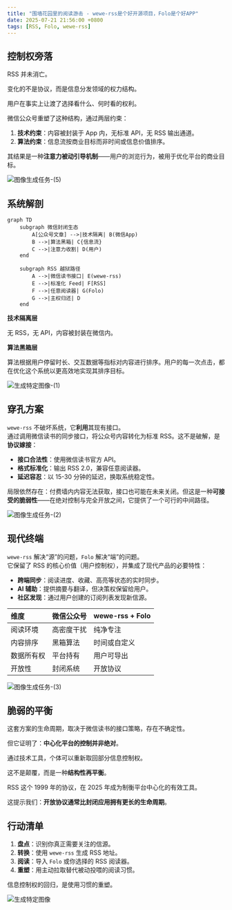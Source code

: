 ```yaml
---
title: "围墙花园里的阅读游击 - wewe-rss是个好开源项目，Folo是个好APP"
date: 2025-07-21 21:56:00 +0800
tags: [RSS, Folo, wewe-rss]
---
```


## 控制权旁落

RSS 并未消亡。

变化的不是协议，而是信息分发领域的权力结构。

用户在事实上让渡了选择看什么、何时看的权利。

微信公众号重塑了这种结构，通过两层约束：

1.  **技术约束**：内容被封装于 App 内，无标准 API，无 RSS 输出通道。
2.  **算法约束**：信息流按商业目标而非时间或信息价值排序。

其结果是一种**注意力被动引导机制**——用户的浏览行为，被用于优化平台的商业目标。

![图像生成任务-(5)](<https://cuipengfei.github.io/picx-images-hosting/20250721/图像生成任务-(5).491kn3k47y.png>)

## 系统解剖

```mermaid
graph TD
    subgraph 微信封闭生态
        A[公众号文章] -->|技术隔离| B(微信App)
        B -->|算法黑箱| C{信息流}
        C -->|注意力收割| D(用户)
    end

    subgraph RSS 越狱路径
        A -->|微信读书接口| E(wewe-rss)
        E -->|标准化 Feed| F[RSS]
        F -->|任意阅读器| G(Folo)
        G -->|主权归还| D
    end
```

**技术隔离层**

无 RSS，无 API，内容被封装在微信内。

**算法黑箱层**

算法根据用户停留时长、交互数据等指标对内容进行排序。用户的每一次点击，都在优化这个系统以更高效地实现其排序目标。

![生成特定图像-(1)](<https://cuipengfei.github.io/picx-images-hosting/20250721/生成特定图像-(1).60uji03h4a.png>)

## 穿孔方案

`wewe-rss` 不破坏系统，它**利用**其现有接口。  
通过调用微信读书的同步接口，将公众号内容转化为标准 RSS。这不是破解，是**协议嫁接**：

- **接口合法性**：使用微信读书官方 API。
- **格式标准化**：输出 RSS 2.0，兼容任意阅读器。
- **延迟容忍**：以 15-30 分钟的延迟，换取系统稳定性。

局限依然存在：付费墙内内容无法获取，接口也可能在未来关闭。但这是一种**可接受的脆弱性**——在绝对控制与完全开放之间，它提供了一个可行的中间路径。

![图像生成任务-(2)](<https://cuipengfei.github.io/picx-images-hosting/20250721/图像生成任务-(2).5q7pouo8yv.png>)

## 现代终端

`wewe-rss` 解决“源”的问题，`Folo` 解决“端”的问题。  
它保留了 RSS 的核心价值（用户控制权），并集成了现代产品的必要特性：

- **跨端同步**：阅读进度、收藏、高亮等状态的实时同步。
- **AI 辅助**：提供摘要与翻译，但决策权保留给用户。
- **社区发现**：通过用户创建的订阅列表发现新信源。

| 维度       | 微信公众号 | wewe-rss + Folo |
| :--------- | :--------- | :-------------- |
| 阅读环境   | 高密度干扰 | 纯净专注        |
| 内容排序   | 黑箱算法   | 时间或自定义    |
| 数据所有权 | 平台持有   | 用户可导出      |
| 开放性     | 封闭系统   | 开放协议        |

![图像生成任务-(3)](<https://cuipengfei.github.io/picx-images-hosting/20250721/图像生成任务-(3).7p3wf6trab.png>)

## 脆弱的平衡

这套方案的生命周期，取决于微信读书的接口策略，存在不确定性。

但它证明了：**中心化平台的控制并非绝对**。

通过技术工具，个体可以重新取回部分信息控制权。

这不是颠覆，而是一种**结构性再平衡**。

RSS 这个 1999 年的协议，在 2025 年成为制衡平台中心化的有效工具。

这提示我们：**开放协议通常比封闭应用拥有更长的生命周期**。

## 行动清单

1.  **盘点**：识别你真正需要关注的信源。
2.  **转换**：使用 `wewe-rss` 生成 RSS 地址。
3.  **阅读**：导入 `Folo` 或你选择的 RSS 阅读器。
4.  **重塑**：用主动拉取替代被动投喂的阅读习惯。

信息控制权的回归，是使用习惯的重塑。

![生成特定图像](<https://cuipengfei.github.io/picx-images-hosting/20250721/生成特定图像.1sfc86d8bx.png>)
